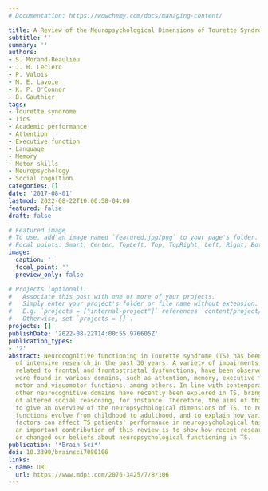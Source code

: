 ```yaml
---
# Documentation: https://wowchemy.com/docs/managing-content/

title: A Review of the Neuropsychological Dimensions of Tourette Syndrome
subtitle: ''
summary: ''
authors:
- S. Morand-Beaulieu
- J. B. Leclerc
- P. Valois
- M. E. Lavoie
- K. P. O'Connor
- B. Gauthier
tags:
- Tourette syndrome
- Tics
- Academic performance
- Attention
- Executive function
- Language
- Memory
- Motor skills
- Neuropsychology
- Social cognition
categories: []
date: '2017-08-01'
lastmod: 2022-08-22T10:00:58-04:00
featured: false
draft: false

# Featured image
# To use, add an image named `featured.jpg/png` to your page's folder.
# Focal points: Smart, Center, TopLeft, Top, TopRight, Left, Right, BottomLeft, Bottom, BottomRight.
image:
  caption: ''
  focal_point: ''
  preview_only: false

# Projects (optional).
#   Associate this post with one or more of your projects.
#   Simply enter your project's folder or file name without extension.
#   E.g. `projects = ["internal-project"]` references `content/project/deep-learning/index.md`.
#   Otherwise, set `projects = []`.
projects: []
publishDate: '2022-08-22T14:00:55.976605Z'
publication_types:
- '2'
abstract: Neurocognitive functioning in Tourette syndrome (TS) has been the subject
  of intensive research in the past 30 years. A variety of impairments, presumably
  related to frontal and frontostriatal dysfunctions, have been observed. These impairments
  were found in various domains, such as attention, memory, executive functions, language,
  motor and visuomotor functions, among others. In line with contemporary research,
  other neurocognitive domains have recently been explored in TS, bringing evidence
  of altered social reasoning, for instance. Therefore, the aims of this review are
  to give an overview of the neuropsychological dimensions of TS, to report how neuropsychological
  functions evolve from childhood to adulthood, and to explain how various confounding
  factors can affect TS patients' performance in neuropsychological tasks. Finally,
  an important contribution of this review is to show how recent research has confirmed
  or changed our beliefs about neuropsychological functioning in TS.
publication: '*Brain Sci*'
doi: 10.3390/brainsci7080106
links:
- name: URL
  url: https://www.mdpi.com/2076-3425/7/8/106
---
```

